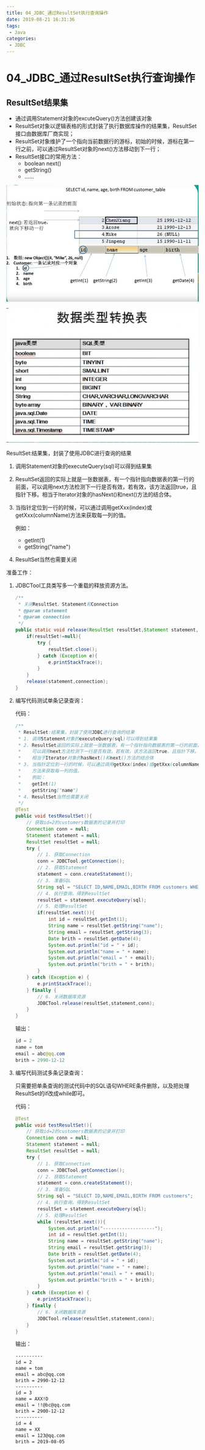 ```yaml
---
title: 04_JDBC_通过ResultSet执行查询操作
date: 2019-08-21 16:31:36
tags: 
 - Java
categories:
 - JDBC
---
```


# 04_JDBC_通过ResultSet执行查询操作

## ResultSet结果集

- 通过调用Statement对象的excuteQuery()方法创建该对象
- ResultSet对象以逻辑表格的形式封装了执行数据库操作的结果集，ResultSet接口由数据库厂商实现；
- ResultSet对象维护了一个指向当前数据行的游标，初始的时候，游标在第一行之前，可以通过ResultSet对象的next()方法移动到下一行；
- ResultSet接口的常用方法：
  - boolean next()
  - getString()
  - ......



![ResultSet图示](https://raw.githubusercontent.com/tomxwd/ImageHosting/master/blog/JDBC/04ResultSet%E5%9B%BE%E7%A4%BA.png)

![数据类型转换表](https://raw.githubusercontent.com/tomxwd/ImageHosting/master/blog/JDBC/04%E6%95%B0%E6%8D%AE%E7%B1%BB%E5%9E%8B%E8%BD%AC%E6%8D%A2%E8%A1%A8.png)

ResultSet:结果集，封装了使用JDBC进行查询的结果

1. 调用Statement对象的executeQuery(sql)可以得到结果集

2. ResultSet返回的实际上就是一张数据表，有一个指针指向数据表的第一行的前面，可以调用next方法检测下一行是否有效，若有效，该方法返回true，且指针下移。相当于Iterator对象的hasNext()和next()方法的结合体。

3. 当指针定位到一行的时候，可以通过调用getXxx(index)或getXxx(columnName)方法来获取每一列的值。

   例如：

   - getInt(1)
   - getString("name")

4. ResultSet当然也需要关闭



准备工作：

1. JDBCTool工具类写多一个重载的释放资源方法。

   ```java
   /**
    * 关闭ResultSet、Statement和Connection
    * @param statement
    * @param connection
    */
   public static void release(ResultSet resultSet,Statement statement, Connection connection){
       if(resultSet!=null){
           try {
               resultSet.close();
           } catch (Exception e){
               e.printStackTrace();
           }
       }
       release(statement,connection);
   }
   ```

   

2. 编写代码测试单条记录查询：

   代码：

   ```java
   /**
    * ResultSet:结果集，封装了使用JDBC进行查询的结果
    * 1. 调用Statement对象的executeQuery(sql)可以得到结果集
    * 2. ResultSet返回的实际上就是一张数据表，有一个指针指向数据表的第一行的前面，
    *    可以调用next方法检测下一行是否有效，若有效，该方法返回true，且指针下移。
    *    相当于Iterator对象的hasNext()和next()方法的结合体
    * 3. 当指针定位到一行的时候，可以通过调用getXxx(index)或getXxx(columnName)
    *    方法来获取每一列的值。
    *    例如：
    *    getInt(1)
    *    getString("name")
    * 4. ResultSet当然也需要关闭
    */
   @Test
   public void testResultSet(){
       // 获取id=2的customers数据表的记录并打印
       Connection conn = null;
       Statement statement = null;
       ResultSet resultSet = null;
       try {
           // 1. 获取Connection
           conn = JDBCTool.getConnection();
           // 2. 获取Statement
           statement = conn.createStatement();
           // 3. 准备SQL
           String sql = "SELECT ID,NAME,EMAIL,BIRTH FROM customers WHERE ID=2";
           // 4. 执行查询，得到ResultSet
           resultSet = statement.executeQuery(sql);
           // 5. 处理ResultSet
           if(resultSet.next()){
               int id = resultSet.getInt(1);
               String name = resultSet.getString("name");
               String email = resultSet.getString(3);
               Date brith = resultSet.getDate(4);
               System.out.println("id = " + id);
               System.out.println("name = " + name);
               System.out.println("email = " + email);
               System.out.println("brith = " + brith);
           }
       } catch (Exception e) {
           e.printStackTrace();
       } finally {
           // 6. 关闭数据库资源
           JDBCTool.release(resultSet,statement,conn);
       }
   }
   ```

   输出：

   ```java
   id = 2
   name = tom
   email = abc@qq.com
   brith = 2990-12-12
   ```

   

3. 编写代码测试多条记录查询：

   只需要把单条查询的测试代码中的SQL语句WHERE条件删除，以及把处理ResultSet的if改成while即可。

   代码：

   ```java
   @Test
   public void testResultSet(){
       // 获取id=2的customers数据表的记录并打印
       Connection conn = null;
       Statement statement = null;
       ResultSet resultSet = null;
       try {
           // 1. 获取Connection
           conn = JDBCTool.getConnection();
           // 2. 获取Statement
           statement = conn.createStatement();
           // 3. 准备SQL
           String sql = "SELECT ID,NAME,EMAIL,BIRTH FROM customers";
           // 4. 执行查询，得到ResultSet
           resultSet = statement.executeQuery(sql);
           // 5. 处理ResultSet
           while (resultSet.next()){
               System.out.println("-------------------");
               int id = resultSet.getInt(1);
               String name = resultSet.getString("name");
               String email = resultSet.getString(3);
               Date brith = resultSet.getDate(4);
               System.out.println("id = " + id);
               System.out.println("name = " + name);
               System.out.println("email = " + email);
               System.out.println("brith = " + brith);
           }
       } catch (Exception e) {
           e.printStackTrace();
       } finally {
           // 6. 关闭数据库资源
           JDBCTool.release(resultSet,statement,conn);
       }
   }
   ```

   输出：

   ```
   ----------
   id = 2
   name = tom
   email = abc@qq.com
   brith = 2990-12-12
   ----------
   id = 3
   name = AXX!D
   email = !!@bc@qq.com
   brith = 2900-12-12
   ----------
   id = 4
   name = XX
   email = 123@qq.com
   brith = 2019-08-05
   ```






